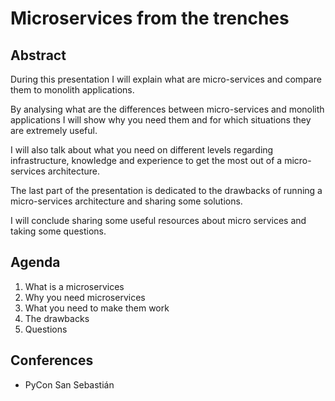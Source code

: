 # Microservices from the trenches

## Abstract

During this presentation I will explain what are micro-services and compare them to monolith applications.

By analysing what are the differences between micro-services and monolith applications I will show why you need them and for which situations they are extremely useful.

I will also talk about what you need on different levels regarding infrastructure, knowledge and experience to get the most out of a micro-services architecture.

The last part of the presentation is dedicated to the drawbacks of running a micro-services architecture and sharing some solutions.

I will conclude sharing some useful resources about micro services and taking some questions.

## Agenda

1) What is a microservices
2) Why you need microservices
3) What you need to make them work
4) The drawbacks
5) Questions

## Conferences

- PyCon San Sebastián
